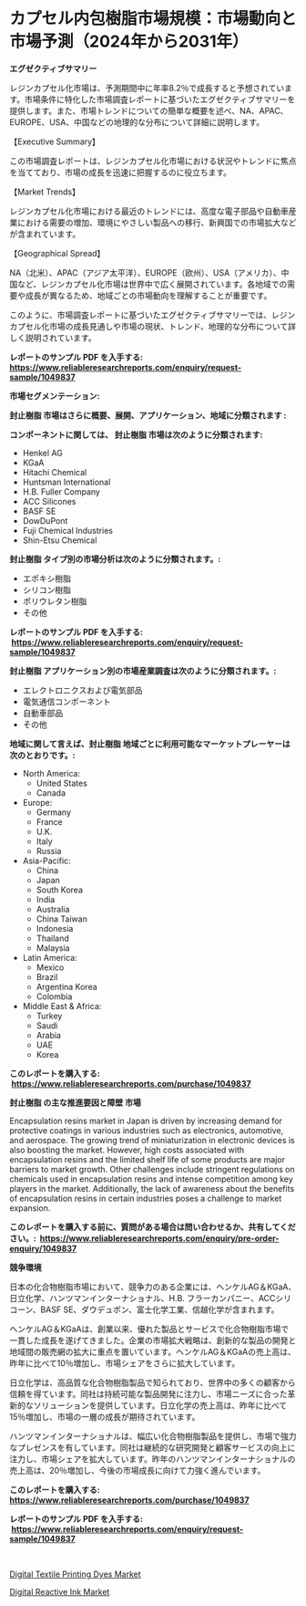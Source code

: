 <p><h1>カプセル内包樹脂市場規模：市場動向と市場予測（2024年から2031年）</h1></p><p><strong>エグゼクティブサマリー</strong></p>
<p><p>レジンカプセル化市場は、予測期間中に年率8.2％で成長すると予想されています。市場条件に特化した市場調査レポートに基づいたエグゼクティブサマリーを提供します。また、市場トレンドについての簡単な概要を述べ、NA、APAC、EUROPE、USA、中国などの地理的な分布について詳細に説明します。</p><p>【Executive Summary】</p><p>この市場調査レポートは、レジンカプセル化市場における状況やトレンドに焦点を当てており、市場の成長を迅速に把握するのに役立ちます。</p><p>【Market Trends】</p><p>レジンカプセル化市場における最近のトレンドには、高度な電子部品や自動車産業における需要の増加、環境にやさしい製品への移行、新興国での市場拡大などが含まれています。</p><p>【Geographical Spread】</p><p>NA（北米）、APAC（アジア太平洋）、EUROPE（欧州）、USA（アメリカ）、中国など、レジンカプセル化市場は世界中で広く展開されています。各地域での需要や成長が異なるため、地域ごとの市場動向を理解することが重要です。</p><p>このように、市場調査レポートに基づいたエグゼクティブサマリーでは、レジンカプセル化市場の成長見通しや市場の現状、トレンド、地理的な分布について詳しく説明されています。</p></p>
<p><strong>レポートのサンプル PDF を入手する: <a href="https://www.reliableresearchreports.com/enquiry/request-sample/1049837">https://www.reliableresearchreports.com/enquiry/request-sample/1049837</a></strong></p>
<p><strong>市場セグメンテーション:</strong></p>
<p><strong> 封止樹脂 市場はさらに概要、展開、アプリケーション、地域に分類されます :</strong></p>
<p><strong>コンポーネントに関しては、 封止樹脂 市場は次のように分類されます: &nbsp;</strong></p>
<p><ul><li>Henkel AG</li><li>KGaA</li><li>Hitachi Chemical</li><li>Huntsman International</li><li>H.B. Fuller Company</li><li>ACC Silicones</li><li>BASF SE</li><li>DowDuPont</li><li>Fuji Chemical Industries</li><li>Shin-Etsu Chemical</li></ul></p>
<p><strong> 封止樹脂 タイプ別の市場分析は次のように分類されます。:</strong></p>
<p><ul><li>エポキシ樹脂</li><li>シリコン樹脂</li><li>ポリウレタン樹脂</li><li>その他</li></ul></p>
<p><strong>レポートのサンプル PDF を入手する: &nbsp;<a href="https://www.reliableresearchreports.com/enquiry/request-sample/1049837">https://www.reliableresearchreports.com/enquiry/request-sample/1049837</a></strong></p>
<p><strong> 封止樹脂 アプリケーション別の市場産業調査は次のように分類されます。:</strong></p>
<p><ul><li>エレクトロニクスおよび電気部品</li><li>電気通信コンポーネント</li><li>自動車部品</li><li>その他</li></ul></p>
<p><strong>地域に関して言えば、封止樹脂 地域ごとに利用可能なマーケットプレーヤーは次のとおりです。:</strong></p>
<p><ul>
    <li>
        North America:
        <ul>
            <li>United States</li>
            <li>Canada</li>
        </ul>
    </li>
    <li>
        Europe:
        <ul>
            <li>Germany</li>
            <li>France</li>
            <li>U.K.</li>
            <li>Italy</li>
            <li>Russia</li>
        </ul>
    </li>
    <li>
        Asia-Pacific:
        <ul>
            <li>China</li>
            <li>Japan</li>
            <li>South Korea</li>
            <li>India</li>
            <li>Australia</li>
            <li>China Taiwan</li>
            <li>Indonesia</li>
            <li>Thailand</li>
            <li>Malaysia</li>
        </ul>
    </li>
    <li>
        Latin America:
        <ul>
            <li>Mexico</li>
            <li>Brazil</li>
            <li>Argentina Korea</li>
            <li>Colombia</li>
        </ul>
    </li>
    <li>
        Middle East & Africa:
        <ul>
            <li>Turkey</li>
            <li>Saudi</li>
            <li>Arabia</li>
            <li>UAE</li>
            <li>Korea</li>
        </ul>
    </li>
    </ul></p>
<p><strong>このレポートを購入する: &nbsp;<a href="https://www.reliableresearchreports.com/purchase/1049837">https://www.reliableresearchreports.com/purchase/1049837</a></strong></p>
<p><strong>封止樹脂 の主な推進要因と障壁 市場</strong></p>
<p><p>Encapsulation resins market in Japan is driven by increasing demand for protective coatings in various industries such as electronics, automotive, and aerospace. The growing trend of miniaturization in electronic devices is also boosting the market. However, high costs associated with encapsulation resins and the limited shelf life of some products are major barriers to market growth. Other challenges include stringent regulations on chemicals used in encapsulation resins and intense competition among key players in the market. Additionally, the lack of awareness about the benefits of encapsulation resins in certain industries poses a challenge to market expansion.</p></p>
<p><strong>このレポートを購入する前に、質問がある場合は問い合わせるか、共有してください。:&nbsp; <a href="https://www.reliableresearchreports.com/enquiry/pre-order-enquiry/1049837">https://www.reliableresearchreports.com/enquiry/pre-order-enquiry/1049837</a></strong></p>
<p><strong>競争環境</strong></p>
<p><p>日本の化合物樹脂市場において、競争力のある企業には、ヘンケルAG＆KGaA、日立化学、ハンツマンインターナショナル、H.B. フラーカンパニー、ACCシリコーン、BASF SE、ダウデュポン、富士化学工業、信越化学が含まれます。</p><p>ヘンケルAG＆KGaAは、創業以来、優れた製品とサービスで化合物樹脂市場で一貫した成長を遂げてきました。企業の市場拡大戦略は、創新的な製品の開発と地域間の販売網の拡大に重点を置いています。ヘンケルAG＆KGaAの売上高は、昨年に比べて10％増加し、市場シェアをさらに拡大しています。</p><p>日立化学は、高品質な化合物樹脂製品で知られており、世界中の多くの顧客から信頼を得ています。同社は持続可能な製品開発に注力し、市場ニーズに合った革新的なソリューションを提供しています。日立化学の売上高は、昨年に比べて15％増加し、市場の一層の成長が期待されています。</p><p>ハンツマンインターナショナルは、幅広い化合物樹脂製品を提供し、市場で強力なプレゼンスを有しています。同社は継続的な研究開発と顧客サービスの向上に注力し、市場シェアを拡大しています。昨年のハンツマンインターナショナルの売上高は、20％増加し、今後の市場成長に向けて力強く進んでいます。</p></p>
<p><strong>このレポートを購入する: &nbsp; <a href="https://www.reliableresearchreports.com/purchase/1049837">https://www.reliableresearchreports.com/purchase/1049837</a></strong></p>
<p><strong>レポートのサンプル PDF を入手する: &nbsp;<a href="https://www.reliableresearchreports.com/enquiry/request-sample/1049837">https://www.reliableresearchreports.com/enquiry/request-sample/1049837</a></strong><strong></strong></p>
<p>&nbsp;</p>
<p><p><a href="https://github.com/brentleyjimmiealvaradoz4l1rea/Market-Research-Report-List-1/blob/main/digital-textile-printing-dyes-market.md">Digital Textile Printing Dyes Market</a></p><p><a href="https://github.com/Angelnienowdseej3e45z3p8c/Market-Research-Report-List-1/blob/main/digital-reactive-ink-market.md">Digital Reactive Ink Market</a></p></p>